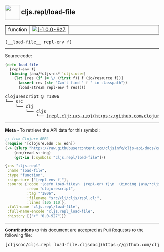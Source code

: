 ## <img width="48px" valign="middle" src="http://i.imgur.com/Hi20huC.png"> cljs.repl/load-file

 <table border="1">
<tr>

<td>function</td>
<td><a href="https://github.com/cljsinfo/cljs-api-docs/tree/0.0-927"><img valign="middle" alt="[+] 0.0-927" src="https://img.shields.io/badge/+-0.0--927-lightgrey.svg"></a> </td>
</tr>
</table>

 <samp>
(__load-file__ repl-env f)<br>
</samp>

---





Source code:

```clj
(defn load-file
  [repl-env f]
  (binding [ana/*cljs-ns* 'cljs.user]
    (let [res (if (= \/ (first f)) f (io/resource f))]
      (assert res (str "Can't find " f " in classpath"))
      (load-stream repl-env f res))))
```

 <pre>
clojurescript @ r1806
└── src
    └── clj
        └── cljs
            └── <ins>[repl.clj:105-110](https://github.com/clojure/clojurescript/blob/r1806/src/clj/cljs/repl.clj#L105-L110)</ins>
</pre>


---

__Meta__ - To retrieve the API data for this symbol:

```clj
;; from Clojure REPL
(require '[clojure.edn :as edn])
(-> (slurp "https://raw.githubusercontent.com/cljsinfo/cljs-api-docs/catalog/cljs-api.edn")
    (edn/read-string)
    (get-in [:symbols "cljs.repl/load-file"]))
```

```clj
{:ns "cljs.repl",
 :name "load-file",
 :type "function",
 :signature ["[repl-env f]"],
 :source {:code "(defn load-file\n  [repl-env f]\n  (binding [ana/*cljs-ns* 'cljs.user]\n    (let [res (if (= \\/ (first f)) f (io/resource f))]\n      (assert res (str \"Can't find \" f \" in classpath\"))\n      (load-stream repl-env f res))))",
          :repo "clojurescript",
          :tag "r1806",
          :filename "src/clj/cljs/repl.clj",
          :lines [105 110]},
 :full-name "cljs.repl/load-file",
 :full-name-encode "cljs.repl_load-file",
 :history [["+" "0.0-927"]]}

```

---

__Contributions__ to this document are accepted as Pull Requests to the following file:

 <pre>
[cljsdoc/cljs.repl_load-file.cljsdoc](https://github.com/cljsinfo/cljs-api-docs/blob/master/cljsdoc/cljs.repl_load-file.cljsdoc)
</pre>

